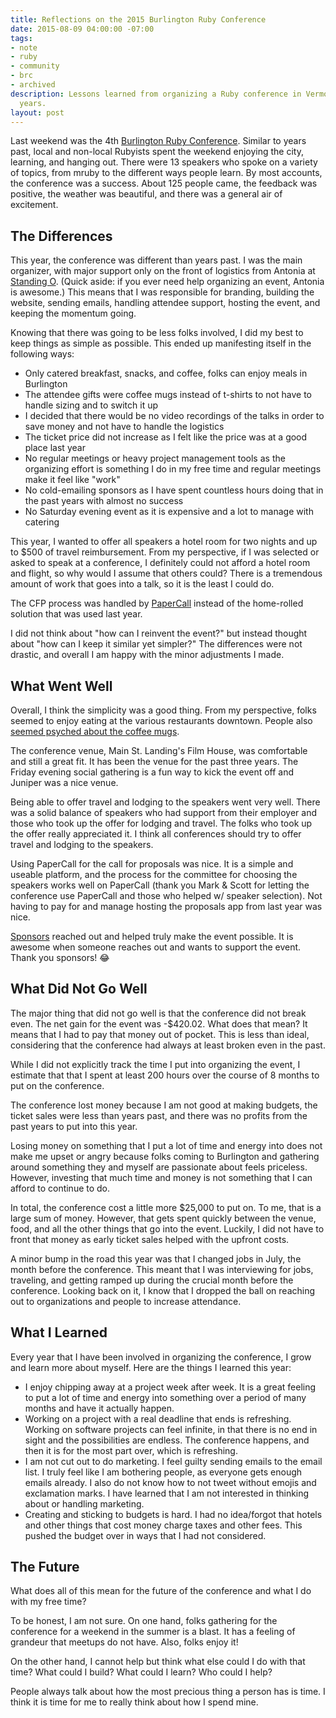 ```yaml
---
title: Reflections on the 2015 Burlington Ruby Conference
date: 2015-08-09 04:00:00 -07:00
tags:
- note
- ruby
- community
- brc
- archived
description: Lessons learned from organizing a Ruby conference in Vermont for four
  years.
layout: post
---
```


Last weekend was the 4th [Burlington Ruby
Conference](http://www.burlingtonrubyconference.com). Similar to years
past, local and non-local Rubyists spent the weekend enjoying the city,
learning, and hanging out. There were 13 speakers who spoke on a variety
of topics, from mruby to the different ways people learn. By most
accounts, the conference was a success. About 125 people came, the
feedback was positive, the weather was beautiful, and there was a
general air of excitement.

## The Differences

This year, the conference was different than years past. I was the main
organizer, with major support only on the front of logistics from
Antonia at [Standing O](http://www.standingollc.com/). (Quick aside: if
you ever need help organizing an event, Antonia is awesome.) This means
that I was responsible for branding, building the website, sending
emails, handling attendee support, hosting the event, and keeping the
momentum going.

Knowing that there was going to be less folks involved, I did my best to
keep things as simple as possible. This ended up manifesting itself in
the following ways:

- Only catered breakfast, snacks, and coffee, folks can enjoy meals in
  Burlington
- The attendee gifts were coffee mugs instead of t-shirts to not have to
  handle sizing and to switch it up
- I decided that there would be no video recordings of the talks in
  order to save money and not have to handle the logistics
- The ticket price did not increase as I felt like the price was at a
  good place last year
- No regular meetings or heavy project management tools as the
  organizing effort is something I do in my free time and regular
  meetings make it feel like "work"
- No cold-emailing sponsors as I have spent countless hours doing that
  in the past years with almost no success
- No Saturday evening event as it is expensive and a lot to manage with
  catering

This year, I wanted to offer all speakers a hotel room for two nights
and up to $500 of travel reimbursement. From my perspective, if I was
selected or asked to speak at a conference, I definitely could not
afford a hotel room and flight, so why would I assume that others could?
There is a tremendous amount of work that goes into a talk, so it is
the least I could do.

The CFP process was handled by [PaperCall](http://papercall.io) instead
of the home-rolled solution that was used last year.

I did not think about "how can I reinvent the event?" but instead
thought about "how can I keep it similar yet simpler?" The differences
were not drastic, and overall I am happy with the minor adjustments I
made.

## What Went Well

Overall, I think the simplicity was a good thing. From my perspective,
folks seemed to enjoy eating at the various restaurants downtown. People
also [seemed psyched about the coffee
mugs](https://twitter.com/samselikoff/status/627467044854853632).

The conference venue, Main St. Landing's Film House, was comfortable and
still a great fit. It has been the venue for the past three years. The
Friday evening social gathering is a fun way to kick the event off and
Juniper was a nice venue.

Being able to offer travel and lodging to the speakers went very well.
There was a solid balance of speakers who had support from their
employer and those who took up the offer for lodging and travel. The
folks who took up the offer really appreciated it. I think all
conferences should try to offer travel and lodging to the speakers.

Using PaperCall for the call for proposals was nice. It is a simple and
useable platform, and the process for the committee for choosing the
speakers works well on PaperCall (thank you Mark & Scott for letting the
conference use PaperCall and those who helped w/ speaker selection). Not
having to pay for and manage hosting the proposals app from last year
was nice.

[Sponsors](http://www.burlingtonrubyconference.com/#sponsors) reached
out and helped truly make the event possible. It is awesome when someone
reaches out and wants to support the event. Thank you sponsors! :joy:

## What Did Not Go Well

The major thing that did not go well is that the conference did not break
even. The net gain for the event was -$420.02. What does that mean? It
means that I had to pay that money out of pocket. This is less than
ideal, considering that the conference had always at least broken even
in the past.

While I did not explicitly track the time I put into organizing the
event, I estimate that that I spent at least 200 hours over the course
of 8 months to put on the conference.

The conference lost money because I am not good at making budgets, the
ticket sales were less than years past, and there was no profits from
the past years to put into this year.

Losing money on something that I put a lot of time and energy into does
not make me upset or angry because folks coming to Burlington and
gathering around something they and myself are passionate about feels
priceless. However, investing that much time and money is not something
that I can afford to continue to do.

In total, the conference cost a little more $25,000 to put on. To me,
that is a large sum of money. However, that gets spent quickly between
the venue, food, and all the other things that go into the event.
Luckily, I did not have to front that money as early ticket sales helped
with the upfront costs.

A minor bump in the road this year was that I changed jobs in July, the
month before the conference. This meant that I was interviewing for
jobs, traveling, and getting ramped up during the crucial month before
the conference. Looking back on it, I know that I dropped the ball on
reaching out to organizations and people to increase attendance.

## What I Learned

Every year that I have been involved in organizing the conference, I
grow and learn more about myself. Here are the things I learned this
year:

- I enjoy chipping away at a project week after week. It is a great
  feeling to put a lot of time and energy into something over a period
  of many months and have it actually happen.
- Working on a project with a real deadline that ends is refreshing.
  Working on software projects can feel infinite, in that there is no
  end in sight and the possibilities are endless. The conference
  happens, and then it is for the most part over, which is refreshing.
- I am not cut out to do marketing. I feel guilty sending emails to the
  email list. I truly feel like I am bothering people, as everyone gets
  enough emails already. I also do not know how to not tweet without
  emojis and exclamation marks. I have learned that I am not interested in
  thinking about or handling marketing.
- Creating and sticking to budgets is hard. I had no idea/forgot that hotels
  and other things that cost money charge taxes and other fees. This
  pushed the budget over in ways that I had not considered.

## The Future

What does all of this mean for the future of the conference and what I
do with my free time?

To be honest, I am not sure. On one hand, folks gathering for the
conference for a weekend in the summer is a blast. It has a feeling of
grandeur that meetups do not have. Also, folks enjoy it!

On the other hand, I cannot help but think what else could I do with that time?
What could I build? What could I learn? Who could I help?

People always talk about how the most precious thing a person has is
time. I think it is time for me to really think about how I spend mine.
